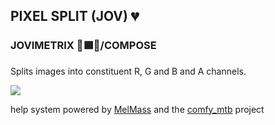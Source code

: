 
<h2>PIXEL SPLIT (JOV) 💔</h2>
<h3>JOVIMETRIX 🔺🟩🔵/COMPOSE</h3>
<p>Splits images into constituent R, G and B and A channels.</p>

![](https://raw.githubusercontent.com/Amorano/Jovimetrix-examples/master/node/PIXEL%20SPLIT/PIXEL%20SPLIT.gif)

help system powered by [MelMass](https://github.com/melMass) and the [comfy_mtb](https://github.com/melMass/comfy_mtb) project
